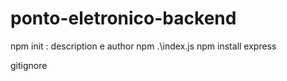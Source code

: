 # ponto-eletronico-backend

npm init : description e author
npm .\index.js
npm install express

gitignore